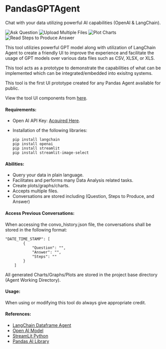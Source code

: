 # PandasGPTAgent
Chat with your data utilizing powerful AI capabilities (OpenAI &amp; LangChain).

![Ask Question]()
![Upload Multiple Files]()
![Plot Charts]()
![Read Steps to Produce Answer]()

This tool utilizies powerful GPT model along with utilization of LangChain Agent to create a friendly UI to improve the experience and facilitate the usage of GPT models over various data files such as CSV, XLSX, or XLS.

This tool acts as a prototype to demonstrate the capabilities of what can be implemented which can be integrated/embedded into exisitng systems. 

This tool is the first UI prototype created for any Pandas Agent available for public.

View the tool UI components from [here]().

#### Requirements:
* Open AI API Key:  [Acquired Here](https://platform.openai.com/account/api-keys).
* Installation of the following libraries:

      pip install langchain
      pip install openai
      pip install streamlit
      pip install streamlit-image-select

#### Abilities:
* Query your data in plain language.
* Facilitates and performs many Data Analysis related tasks.
* Create plots/graphs/charts.
* Accepts multiple files.
* Conversations are stored including (Question, Steps to Produce, and Answer)

#### Access Previous Conversations:

When accessing the convo_history.json file, the conversations shall be stored in the following format:

    "DATE_TIME_STAMP": [
            {
                "Question": "",
                "Answer": "",
                "Steps": ""
            }
        ]

All generated Charts/Graphs/Plots are stored in the project base directory (Agent Working Directory).

#### Usage:
When using or modifying this tool do always give appropriate credit.

#### References:
* [LangChain Dataframe Agent](https://python.langchain.com/en/latest/modules/agents/toolkits/examples/pandas.html)
* [Open AI Model](https://platform.openai.com/)
* [StreamLit Python](https://docs.streamlit.io/)
* [Pandas AI Library](https://python.langchain.com/en/latest/modules/agents/toolkits/examples/pandas.html)
